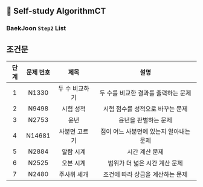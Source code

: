 ## 📖 Self-study AlgorithmCT

### BaekJoon ```Step2``` List
## 조건문

|단계| 문제 번호  |    제목    |           설명           |
|:---:|:------:|:--------:|:----------------------:|
|1| N1330  | 두 수 비교하기 |  두 수를 비교한 결과를 출력하는 문제  |
|2| N9498  |  시험 성적   |   시험 점수를 성적으로 바꾸는 문제   |
|3| N2753  |    윤년    |      윤년을 판별하는 문제       |
|4| N14681 | 사분면 고르기  | 점이 어느 사분면에 있는지 알아내는 문제 |
|5| N2884  |  알람 시계   |        시간 계산 문제        |
|6| N2525  |  오븐 시계   |   범위가 더 넓은 시간 계산 문제    |
|7| N2480  |  주사위 세개  |   조건에 따라 상금을 계산하는 문제   |